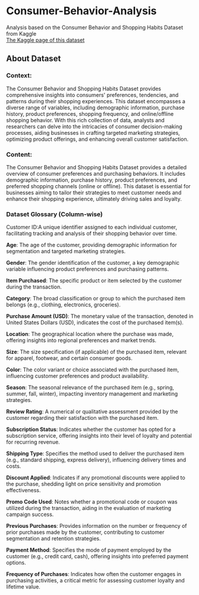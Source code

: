 # Consumer-Behavior-Analysis
Analysis based on the Consumer Behavior and Shopping Habits Dataset from Kaggle   
[The Kaggle page of this dataset](https://www.kaggle.com/datasets/zeesolver/consumer-behavior-and-shopping-habits-dataset/data)   

## About Dataset
### Context:
The Consumer Behavior and Shopping Habits Dataset provides comprehensive insights into consumers' preferences, tendencies, and patterns during their shopping experiences. This dataset encompasses a diverse range of variables, including demographic information, purchase history, product preferences, shopping frequency, and online/offline shopping behavior. With this rich collection of data, analysts and researchers can delve into the intricacies of consumer decision-making processes, aiding businesses in crafting targeted marketing strategies, optimizing product offerings, and enhancing overall customer satisfaction.

### Content:
The Consumer Behavior and Shopping Habits Dataset provides a detailed overview of consumer preferences and purchasing behaviors. It includes demographic information, purchase history, product preferences, and preferred shopping channels (online or offline). This dataset is essential for businesses aiming to tailor their strategies to meet customer needs and enhance their shopping experience, ultimately driving sales and loyalty.

### Dataset Glossary (Column-wise)
Customer ID:A unique identifier assigned to each individual customer, facilitating tracking and analysis of their shopping behavior over time.

**Age**: The age of the customer, providing demographic information for segmentation and targeted marketing strategies.

**Gender**: The gender identification of the customer, a key demographic variable influencing product preferences and purchasing patterns.

**Item Purchased**: The specific product or item selected by the customer during the transaction.

**Category**: The broad classification or group to which the purchased item belongs (e.g., clothing, electronics, groceries).

**Purchase Amount (USD)**: The monetary value of the transaction, denoted in United States Dollars (USD), indicates the cost of the purchased item(s).

**Location**: The geographical location where the purchase was made, offering insights into regional preferences and market trends.

**Size**: The size specification (if applicable) of the purchased item, relevant for apparel, footwear, and certain consumer goods.

**Color**: The color variant or choice associated with the purchased item, influencing customer preferences and product availability.

**Season**: The seasonal relevance of the purchased item (e.g., spring, summer, fall, winter), impacting inventory management and marketing strategies.

**Review Rating**: A numerical or qualitative assessment provided by the customer regarding their satisfaction with the purchased item.

**Subscription Status**: Indicates whether the customer has opted for a subscription service, offering insights into their level of loyalty and potential for recurring revenue.

**Shipping Type**: Specifies the method used to deliver the purchased item (e.g., standard shipping, express delivery), influencing delivery times and costs.

**Discount Applied**: Indicates if any promotional discounts were applied to the purchase, shedding light on price sensitivity and promotion effectiveness.

**Promo Code Used**: Notes whether a promotional code or coupon was utilized during the transaction, aiding in the evaluation of marketing campaign success.

**Previous Purchases**: Provides information on the number or frequency of prior purchases made by the customer, contributing to customer segmentation and retention strategies.

**Payment Method**: Specifies the mode of payment employed by the customer (e.g., credit card, cash), offering insights into preferred payment options.

**Frequency of Purchases**: Indicates how often the customer engages in purchasing activities, a critical metric for assessing customer loyalty and lifetime value.
